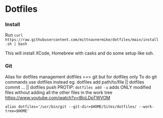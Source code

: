 # Dotfiles

### Install

Run `curl https://raw.githubusercontent.com/mittnavnermike/dotfiles/main/install.sh | bash`

This will install XCode, Homebrew with casks and do some setup like ssh.

### Git

Alias for dotfiles management
dotfiles === git but for dotfiles only
To do git commands use dotfiles instead eg. dotfiles add path/to/file || dotfiles commit … || dotfiles push
PROTIP: `dotfiles add -u` adds ONLY modified files without adding all the other files in the work tree
https://www.youtube.com/watch?v=tBoLDpTWVOM

`alias dotfiles='/usr/bin/git --git-dir=$HOME/Sites/dotfiles/ --work-tree=$HOME' `
